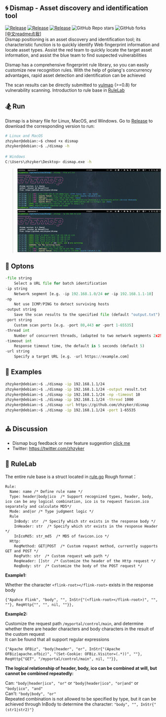 ## 🌀 Dismap - Asset discovery and identification tool
<a href="https://github.com/zhzyker/dismap"><img alt="Release" src="https://img.shields.io/badge/golang-1.6+-9cf"></a>
<a href="https://github.com/zhzyker/dismap"><img alt="Release" src="https://img.shields.io/badge/dismap-0.1-ff69b4"></a>
<a href="https://github.com/zhzyker/dismap"><img alt="Release" src="https://img.shields.io/badge/LICENSE-GPL-important"></a>
![GitHub Repo stars](https://img.shields.io/github/stars/zhzyker/dismap?color=success)
![GitHub forks](https://img.shields.io/github/forks/zhzyker/dismap)  
[[中文readme点我]](https://github.com/zhzyker/dismap/blob/main/readme.md)  
Dismap positioning is an asset discovery and identification tool; its characteristic function is to quickly identify Web fingerprint information and locate asset types. Assist the red team to quickly locate the target asset information, and assist the blue team to find suspected vulnerabilities

Dismap has a comprehensive fingerprint rule library, so you can easily customize new recognition rules. With the help of golang's concurrency advantages, rapid asset detection and identification can be achieved

The scan results can be directly submitted to [vulmap](https://github.com/zhzyker/vulmap) (>=0.8) for vulnerability scanning. Introduction to rule base in [RuleLab](https://github.com/zhzyker/dismap#-rulelab)  

## 🏂 Run
Dismap is a binary file for Linux, MacOS, and Windows. Go to [Release](https://github.com/zhzyker/dismap/releases) to download the corresponding version to run:  
```Bash
# Linux and MacOS
zhzyker@debian:~$ chmod +x dismap
zhzyker@debian:~$ ./dismap -h

# Windows
C:\Users\zhzyker\Desktop> dismap.exe -h
```  
>  ![dismap1](https://github.com/zhzyker/zhzyker/blob/main/dd.png)
>  ![dismap2](https://github.com/zhzyker/zhzyker/blob/main/dd2.png)

## 🎡 Optons
```Python
-file string
    Select a URL file for batch identification
-ip string
    Network segment [e.g. -ip 192.168.1.0/24 or -ip 192.168.1.1-10]
-np
    Not use ICMP/PING to detect surviving hosts
-output string
    Save the scan results to the specified file (default "output.txt")
-port string
    Custom scan ports [e.g. -port 80,443 or -port 1-65535]
-thread int
    Number of concurrent threads, (adapted to two network segments 2x254) (default 508)
-timeout int
    Response timeout time, the default is 5 seconds (default 5)
-url string
    Specify a target URL [e.g. -url https://example.com]
```

## 🎨 Examples
```Bash
zhzyker@debian:~$ ./dismap -ip 192.168.1.1/24
zhzyker@debian:~$ ./dismap -ip 192.168.1.1/24 -output result.txt
zhzyker@debian:~$ ./dismap -ip 192.168.1.1/24 -np -timeout 10
zhzyker@debian:~$ ./dismap -ip 192.168.1.1/24 -thread 1000
zhzyker@debian:~$ ./dismap -url https://github.com/zhzyker/dismap
zhzyker@debian:~$ ./dismap -ip 192.168.1.1/24 -port 1-65535
```

## ⛪ Discussion
* Dismap bug feedback or new feature suggestion [click me](https://github.com/zhzyker/dismap/issues)
* Twitter: https://twitter.com/zhzyker

## 🌈 RuleLab
The entire rule base is a struct located in [rule.go](https://github.com/zhzyker/dismap/blob/main/config/rule.go)
Rough format：
```Golang
Rule:
  Name: name /* Define rule name */
  Type: header|body|ico  /* Support recognized types, header, body, ico can be any logical combination, ico is to request favicon.ico separately and calculate MD5*/
  Mode: and|or /* Type judgment logic */
  Rule
    InBody: str  /* Specify which str exists in the response body */
    InHeader: str  /* Specify which str exists in the response Header */
    InIcoMd5: str_md5  /* MD5 of favicon.ico */
  Http:
    ReqMethod: GET|POST  /* Custom request method, currently supports GET and POST */
    ReqPath: str  /* Custom request web path */
    ReqHeader: []str  /* Customize the header of the Http request */
    ReqBody: str  /* Customize the body of the POST request */
```
**Example1:**  

Whether the character `<flink-root></flink-root>` exists in the response body
```Golang
{"Apahce Flink", "body", "", InStr{"(<flink-root></flink-root>)", "", ""}, ReqHttp{"", "", nil, ""}},
```  

**Example2:**  

Customize the request path `/myportal/control/main`, and determine whether there are header characters and body characters in the result of the custom request  
It can be found that all support regular expressions  
```Golang
{"Apache OFBiz", "body|header", "or", InStr{"(Apache OFBiz|apache.ofbiz)", "(Set-Cookie: OFBiz.Visitor=(.*))", ""}, ReqHttp{"GET", "/myportal/control/main", nil, ""}},
```

**The logical relationship of header, body, ico can be combined at will, but cannot be combined repeatedly:**  

Can: `"body|header|ico", "or"` or `"body|header|ico", "or|and"` or `"body|ico", "and"`   
Can't: `"body|body", "or"`  
Repeated combination is not allowed to be specified by type, but it can be achieved through InBody to determine the character: `"body", "", InStr{"(str1|str2)"}`  
